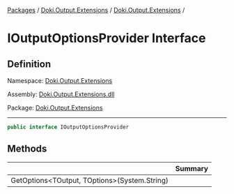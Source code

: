 [Packages](../../README.md) / [Doki.Output.Extensions](../README.md) / [Doki.Output.Extensions](README.md) / 

# IOutputOptionsProvider Interface

## Definition

Namespace: [Doki.Output.Extensions](README.md)

Assembly: [Doki.Output.Extensions.dll](../README.md)

Package: [Doki.Output.Extensions](https://www.nuget.org/packages/Doki.Output.Extensions)

---

```csharp
public interface IOutputOptionsProvider
```

## Methods

|   |Summary|
|---|---|
|GetOptions&lt;TOutput, TOptions&gt;(System.String)||


